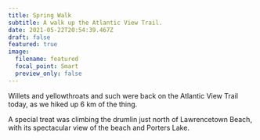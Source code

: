 ```yaml
---
title: Spring Walk
subtitle: A walk up the Atlantic View Trail.
date: 2021-05-22T20:54:39.467Z
draft: false
featured: true
image:
  filename: featured
  focal_point: Smart
  preview_only: false
---
```

Willets and yellowthroats and such were back on the Atlantic View Trail today, as we hiked up 6 km of the thing.

A special treat was climbing the drumlin just north of Lawrencetown Beach, with its spectacular view of the beach and Porters Lake.
